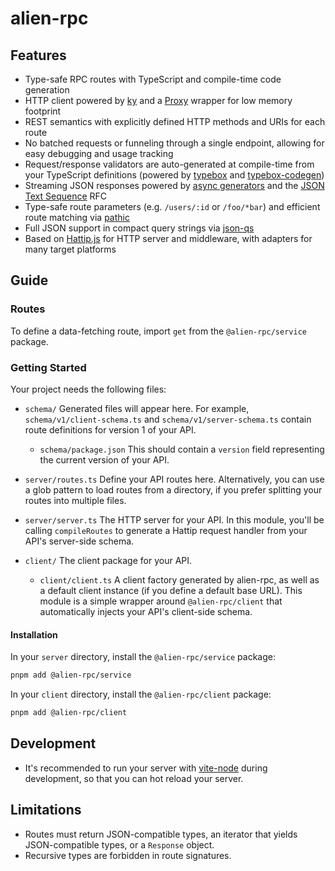 # alien-rpc

## Features

- Type-safe RPC routes with TypeScript and compile-time code generation
- HTTP client powered by [ky](https://github.com/sindresorhus/ky) and a [Proxy](https://developer.mozilla.org/en-US/docs/Web/JavaScript/Reference/Global_Objects/Proxy) wrapper for low memory footprint
- REST semantics with explicitly defined HTTP methods and URIs for each route
- No batched requests or funneling through a single endpoint, allowing for easy debugging and usage tracking
- Request/response validators are auto-generated at compile-time from your TypeScript definitions (powered by [typebox](https://github.com/sinclairzx81/typebox) and [typebox-codegen](https://github.com/sinclairzx81/typebox-codegen))
- Streaming JSON responses powered by [async generators](https://developer.mozilla.org/en-US/docs/Web/JavaScript/Reference/Global_Objects/AsyncGenerator) and the [JSON Text Sequence](https://www.rfc-editor.org/rfc/rfc7464.html) RFC
- Type-safe route parameters (e.g. `/users/:id` or `/foo/*bar`) and efficient route matching via [pathic](./packages/pathic)
- Full JSON support in compact query strings via [json-qs](https://github.com/alloc/json-qs)
- Based on [Hattip.js](https://github.com/hattipjs/hattip) for HTTP server and middleware, with adapters for many target platforms

## Guide

### Routes

To define a data-fetching route, import `get` from the `@alien-rpc/service` package.

### Getting Started

Your project needs the following files:

- `schema/`
  Generated files will appear here. For example, `schema/v1/client-schema.ts` and `schema/v1/server-schema.ts` contain route definitions for version 1 of your API.

  - `schema/package.json`
    This should contain a `version` field representing the current version of your API.

- `server/routes.ts`
  Define your API routes here. Alternatively, you can use a glob pattern to load routes from a directory, if you prefer splitting your routes into multiple files.

- `server/server.ts`
  The HTTP server for your API. In this module, you'll be calling `compileRoutes` to generate a Hattip request handler from your API's server-side schema.

- `client/`
  The client package for your API.

  - `client/client.ts`
    A client factory generated by alien-rpc, as well as a default client instance (if you define a default base URL). This module is a simple wrapper around `@alien-rpc/client` that automatically injects your API's client-side schema.

#### Installation

In your `server` directory, install the `@alien-rpc/service` package:

```sh
pnpm add @alien-rpc/service
```

In your `client` directory, install the `@alien-rpc/client` package:

```sh
pnpm add @alien-rpc/client
```

## Development

- It's recommended to run your server with [vite-node](https://www.npmjs.com/package/vite-node) during development, so that you can hot reload your server.

## Limitations

- Routes must return JSON-compatible types, an iterator that yields JSON-compatible types, or a `Response` object.
- Recursive types are forbidden in route signatures.
